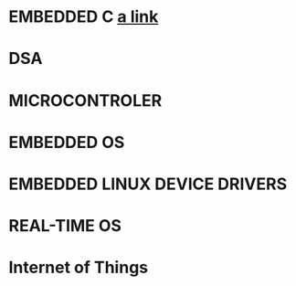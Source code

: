 # EMBEDDED C [a link]([https://github.com/vinayraj02/CDAC-PG-DESD/tree/main/C_Language])
# DSA
# MICROCONTROLER
# EMBEDDED OS
# EMBEDDED LINUX DEVICE DRIVERS
# REAL-TIME OS
# Internet of Things
